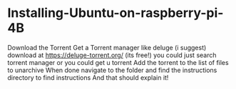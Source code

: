 # Installing-Ubuntu-on-raspberry-pi-4B
Download the Torrent
Get a Torrent manager like deluge (i suggest) download at https://deluge-torrent.org/ (its free!) you could just search torrent manager or you could get u torrent
Add the torrent to the list of files to unarchive
When done navigate to the folder and find the instructions directory to find instructions
And that should explain it!
